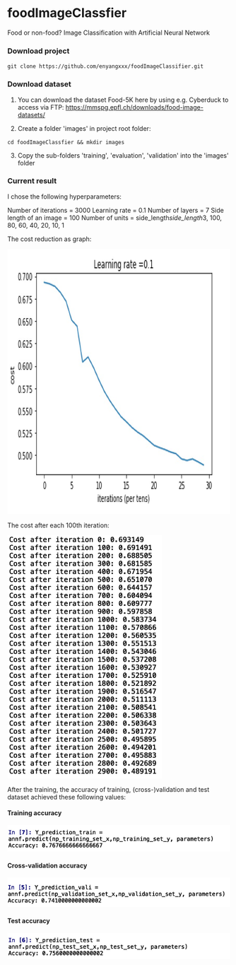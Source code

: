 # foodImageClassfier
Food or non-food? Image Classification with Artificial Neural Network

### Download project
```
git clone https://github.com/enyangxxx/foodImageClassifier.git
```

### Download dataset
1. You can download the dataset Food-5K here by using e.g. Cyberduck to access via FTP:
https://mmspg.epfl.ch/downloads/food-image-datasets/

2. Create a folder 'images' in project root folder:
```
cd foodImageClassfier && mkdir images
```

3. Copy the sub-folders 'training', 'evaluation', 'validation' into the 'images' folder


### Current result
I chose the following hyperparameters:

Number of iterations = 3000
Learning rate = 0.1
Number of layers = 7
Side length of an image = 100
Number of units = side_length*side_length*3, 100, 80, 60, 40, 20, 10, 1

The cost reduction as graph:

<img src="https://github.com/enyangxxx/foodImageClassifier/blob/master/gitImg/cost%20graph.jpg" width="650" height="600">

The cost after each 100th iteration:

<img src="https://github.com/enyangxxx/foodImageClassifier/blob/master/gitImg/costs.jpg" width="350" height="550">

After the training, the accuracy of training, (cross-)validation and test dataset achieved these following values:

#### Training accuracy
![Training accuracy](https://github.com/enyangxxx/foodImageClassifier/blob/master/gitImg/training%20accuracy.jpg)

#### Cross-validation accuracy
![Cross-validation accuracy](https://github.com/enyangxxx/foodImageClassifier/blob/master/gitImg/cv%20accuracy.jpg)

#### Test accuracy
![Test accuracy](https://github.com/enyangxxx/foodImageClassifier/blob/master/gitImg/test%20accuracy.jpg)

